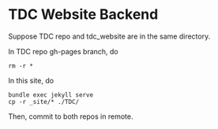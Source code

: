 # TDC Website Backend

Suppose TDC repo and tdc_website are in the same directory.

In TDC repo gh-pages branch, do
```
rm -r *
```

In this site, do
```
bundle exec jekyll serve
cp -r _site/* ./TDC/
```

Then, commit to both repos in remote.

